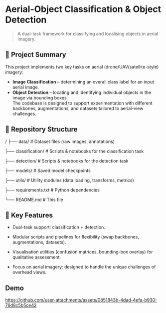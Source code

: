# Aerial-Object Classification & Object Detection  
> A dual-task framework for classifying and localising objects in aerial imagery.  

## 📌 Project Summary  
This project implements two key tasks on aerial (drone/UAV/satellite-style) imagery:  
- **Image Classification** – determining an overall class label for an input aerial image.  
- **Object Detection** – locating and identifying individual objects in the image via bounding boxes.  
The codebase is designed to support experimentation with different backbones, augmentations, and datasets tailored to aerial-view challenges.

## 📂 Repository Structure  
/
├── data/ # Dataset files (raw images, annotations)

├── classification/ # Scripts & notebooks for the classification task

├── detection/ # Scripts & notebooks for the detection task

├── models/ # Saved model checkpoints

├── utils/ # Utility modules (data loading, transforms, metrics)

├── requirements.txt # Python dependencies

└── README.md # This file


## 🔧 Key Features

* Dual-task support: classification + detection.

* Modular scripts and pipelines for flexibility (swap backbones, augmentations, datasets).

* Visualisation utilities (confusion matrices, bounding-box overlay) for qualitative assessment.

* Focus on aerial imagery: designed to handle the unique challenges of overhead views.

## Demo




https://github.com/user-attachments/assets/0851843b-4dad-4efa-b930-76d8c5b5ce42

